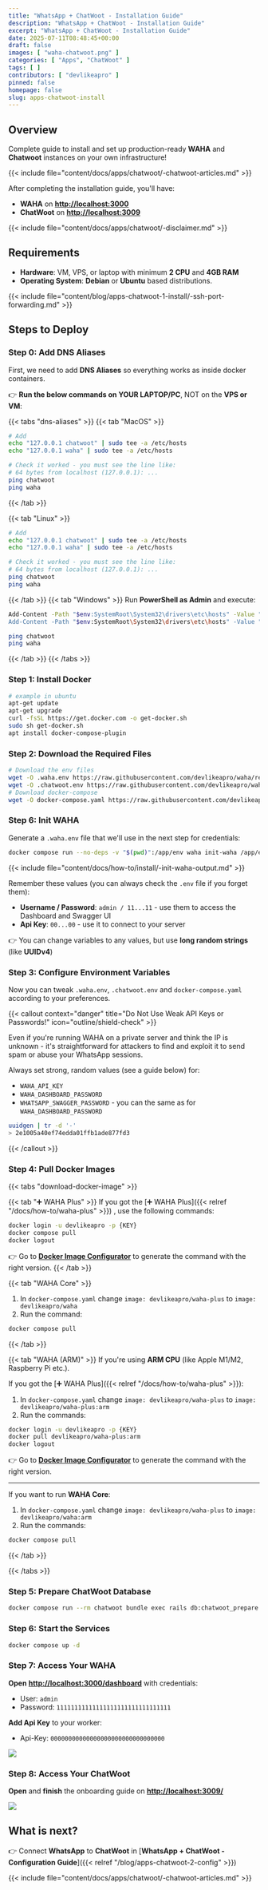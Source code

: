 ```yaml
---
title: "WhatsApp + ChatWoot - Installation Guide"
description: "WhatsApp + ChatWoot - Installation Guide"
excerpt: "WhatsApp + ChatWoot - Installation Guide"
date: 2025-07-11T08:48:45+00:00
draft: false
images: [ "waha-chatwoot.png" ]
categories: [ "Apps", "ChatWoot" ]
tags: [ ]
contributors: [ "devlikeapro" ]
pinned: false
homepage: false
slug: apps-chatwoot-install
---
```


## Overview
Complete guide to install and set up production-ready **WAHA** and **Chatwoot** instances on your own infrastructure!

{{< include file="content/docs/apps/chatwoot/-chatwoot-articles.md" >}}

After completing the installation guide, you'll have:
- **WAHA** on [**http://localhost:3000**](http://localhost:3000)
- **ChatWoot** on [**http://localhost:3009**](http://localhost:3009)

{{< include file="content/docs/apps/chatwoot/-disclaimer.md" >}}

## Requirements
- **Hardware**: VM, VPS, or laptop with minimum **2 CPU** and **4GB RAM**
- **Operating System**: **Debian** or **Ubuntu** based distributions.

{{< include file="content/blog/apps-chatwoot-1-install/-ssh-port-forwarding.md" >}}

## Steps to Deploy
### Step 0: Add DNS Aliases
First, we need to add **DNS Aliases** so everything works as inside docker containers.

👉 **Run the below commands on YOUR LAPTOP/PC**, NOT on the **VPS or VM**:

{{< tabs "dns-aliases" >}}
{{< tab "MacOS" >}}
```bash { title="Add DNS Aliases (MacOS)" }
# Add
echo "127.0.0.1 chatwoot" | sudo tee -a /etc/hosts
echo "127.0.0.1 waha" | sudo tee -a /etc/hosts

# Check it worked - you must see the line like:
# 64 bytes from localhost (127.0.0.1): ...
ping chatwoot
ping waha
```
{{< /tab >}}

{{< tab "Linux" >}}
```bash { title="Add DNS Aliases (Linux)" }
# Add
echo "127.0.0.1 chatwoot" | sudo tee -a /etc/hosts
echo "127.0.0.1 waha" | sudo tee -a /etc/hosts

# Check it worked - you must see the line like:
# 64 bytes from localhost (127.0.0.1): ...
ping chatwoot
ping waha
```
{{< /tab >}}
{{< tab "Windows" >}}
Run **PowerShell as Admin** and execute:
```bash { title="Add DNS Aliases (Windows, PowerShell as Admin)" }
Add-Content -Path "$env:SystemRoot\System32\drivers\etc\hosts" -Value "`n127.0.0.1 chatwoot"
Add-Content -Path "$env:SystemRoot\System32\drivers\etc\hosts" -Value "`n127.0.0.1 waha"

ping chatwoot
ping waha
```
{{< /tab >}}
{{< /tabs >}}

### Step 1: Install Docker
```bash { title="Install Docker" }
# example in ubuntu
apt-get update
apt-get upgrade
curl -fsSL https://get.docker.com -o get-docker.sh
sudo sh get-docker.sh
apt install docker-compose-plugin
```

### Step 2: Download the Required Files
```bash { title="Download files" }
# Download the env files
wget -O .waha.env https://raw.githubusercontent.com/devlikeapro/waha/refs/heads/core/docker-compose/chatwoot/.waha.env
wget -O .chatwoot.env https://raw.githubusercontent.com/devlikeapro/waha/refs/heads/core/docker-compose/chatwoot/.chatwoot.env
# Download docker-compose
wget -O docker-compose.yaml https://raw.githubusercontent.com/devlikeapro/waha/refs/heads/core/docker-compose/chatwoot/docker-compose.yaml
```

### Step 6: Init WAHA

Generate a `.waha.env` file that we'll use in the next step for credentials:

```bash {title="Init WAHA"}
docker compose run --no-deps -v "$(pwd)":/app/env waha init-waha /app/env .waha.env .waha.env --force
```

{{< include file="content/docs/how-to/install/-init-waha-output.md" >}}


Remember these values (you can always check the `.env` file if you forget them):
- **Username / Password**: `admin / 11...11` - use them to access the Dashboard and Swagger UI
- **Api Key**: `00...00` - use it to connect to your server

👉 You can change variables to any values, but use **long random strings** (like **UUIDv4**)

### Step 3: Configure Environment Variables
Now you can tweak `.waha.env`, `.chatwoot.env` and `docker-compose.yaml`  according to your preferences.

{{< callout context="danger" title="Do Not Use Weak API Keys or Passwords!" icon="outline/shield-check" >}}

Even if you're running WAHA on a private server and think the IP is unknown - it's
straightforward for attackers to find and exploit it to send spam or abuse your WhatsApp sessions.

Always set strong, random values (see a guide below) for:
- `WAHA_API_KEY`
- `WAHA_DASHBOARD_PASSWORD`
- `WHATSAPP_SWAGGER_PASSWORD` - you can the same as for `WAHA_DASHBOARD_PASSWORD`

```bash
uuidgen | tr -d '-'
> 2e1005a40ef74edda01ffb1ade877fd3
```

{{< /callout >}}

### Step 4: Pull Docker Images
{{< tabs "download-docker-image" >}}

{{< tab "➕ WAHA Plus" >}}
If you got the
[➕ WAHA Plus]({{< relref "/docs/how-to/waha-plus" >}})
, use the following commands:

```bash { title="Pull Docker Images: WAHA Plus" }
docker login -u devlikeapro -p {KEY}
docker compose pull
docker logout
```

👉 Go to
[**Docker Image Configurator**](https://portal.devlike.pro/docker-image)
to generate the command with the right version.
{{< /tab >}}

{{< tab "WAHA Core" >}}
1. In `docker-compose.yaml` change `image: devlikeapro/waha-plus` to `image: devlikeapro/waha`
2. Run the command:
```bash { title="Pull Docker Images: WAHA Core" }
docker compose pull
```

{{< /tab >}}

{{< tab "WAHA (ARM)" >}}
If you're using **ARM CPU** (like Apple M1/M2, Raspberry Pi etc.).

If you got the
[➕ WAHA Plus]({{< relref "/docs/how-to/waha-plus" >}}):
1. In `docker-compose.yaml` change `image: devlikeapro/waha-plus` to `image: devlikeapro/waha-plus:arm`
2. Run the commands:

```bash { title="Pull Docker Images: WAHA Plus (ARM)" }
docker login -u devlikeapro -p {KEY}
docker pull devlikeapro/waha-plus:arm
docker logout
```

👉 Go to
[**Docker Image Configurator**](https://portal.devlike.pro/docker-image)
to generate the command with the right version.

---

If you want to run **WAHA Core**:
1. In `docker-compose.yaml` change `image: devlikeapro/waha-plus` to `image: devlikeapro/waha:arm`
2. Run the commands:
```bash { title="Pull Docker Images: WAHA Core (ARM)" }
docker compose pull
```
{{< /tab >}}

{{< /tabs >}}

### Step 5: Prepare ChatWoot Database
```bash { title="Prepare ChatWoot Database" }
docker compose run --rm chatwoot bundle exec rails db:chatwoot_prepare
```


### Step 6: Start the Services
```bash { title="Start Services" }
docker compose up -d
```

### Step 7: Access Your WAHA
**Open** [**http://localhost:3000/dashboard**](http://localhost:3000/dashboard) with credentials:
- User: `admin`
- Password: `11111111111111111111111111111111`

**Add Api Key** to your worker:
- Api-Key: `00000000000000000000000000000000`

![](waha-dashboard-key.png)


### Step 8: Access Your ChatWoot
**Open** and **finish** the onboarding guide on [**http://localhost:3009/**](http://localhost:3009/)

![](chatwoot-onboarding.png)


## What is next?

👉 Connect **WhatsApp** to **ChatWoot** in
[**WhatsApp + ChatWoot - Configuration Guide**]({{< relref "/blog/apps-chatwoot-2-config" >}})

{{< include file="content/docs/apps/chatwoot/-chatwoot-articles.md" >}}
